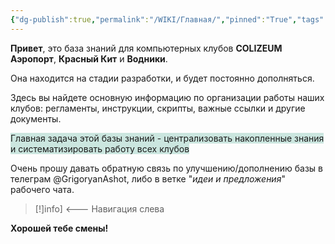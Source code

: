 ```yaml
---
{"dg-publish":true,"permalink":"/WIKI/Главная/","pinned":"True","tags":["gardenEntry"]}
---
```


**Привет**, это база знаний для компьютерных клубов **COLIZEUM Аэропорт**, **Красный Кит** и **Водники**.

Она находится на стадии разработки, и будет постоянно дополняться.

Здесь вы найдете основную информацию по организации работы наших клубов: регламенты, инструкции, скрипты, важные ссылки и другие документы.

<span style="background:rgba(3, 135, 102, 0.2)">Главная задача этой базы знаний - централизовать накопленные знания и систематизировать работу всех клубов</span>

Очень прошу давать обратную связь по улучшению/дополнению базы в телеграм @GrigoryanAshot, либо в ветке "*идеи и предложения*" рабочего чата.

>[!]info] 
><--- Навигация слева

**Хорошей тебе смены!**


